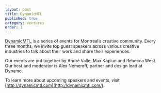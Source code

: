 ```yaml
---
layout: post
title: DynamicMTL
published: true
category: ventures
order: 1
---
```


[DynamicMTL](http://dynamicmtl.com/) is a series of events for Montreal’s creative community. Every three months, we invite top guest speakers across various creative industries to talk about their work and share their experiences.

<!-- more -->

Our events are put together by André Valle, Max Kaplun and Rebecca West. Our host and moderator is Alex Nemeroff, partner and design lead at Dynamo.

To learn more about upcoming speakers and events, visit [http://dynamicmtl.com](http://dynamicmtl.com/).


